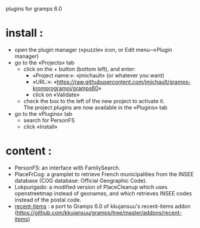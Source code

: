 plugins for gramps 6.0

# install :
* open the plugin manager («puzzle» icon, or Edit menu-->Plugin manager)
* go to the «Projects» tab
  * click on the + button (bottom left), and enter:
    * «Project name:»: «jmichault» (or whatever you want)
    * «URL:»: «<https://raw.githubusercontent.com/jmichault/gramps-kromprogramoj/gramps60>»
    * click on «Validate»
  * check the box to the left of the new project to activate it.  
  The project plugins are now available in the «Plugins» tab
* go to the «Plugins» tab
  * search for PersonFS
  * click «Install»

# content :
* PersonFS: an interface with FamilySearch.
* PlaceFrCog: a gramplet to retrieve French municipalities from the INSEE database (COG database: Official Geographic Code).
* Lokpurigado: a modified version of PlaceCleanup which uses openstreetmap instead of geonames, and which retrieves INSEE codes instead of the postal code.
* [recent-items](fontoj/recent-items/README.md) : a port to Gramps 6.0 of kkujansuu's recent-items addon (https://github.com/kkujansuu/gramps/tree/master/addons/recent-items)
